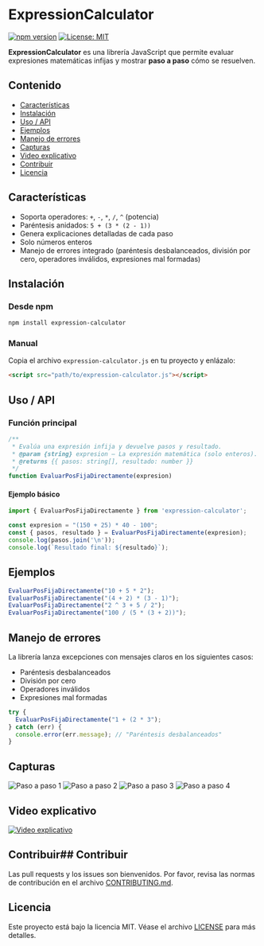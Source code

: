 # ExpressionCalculator

[![npm version](https://img.shields.io/npm/v/expression-calculator.svg)](https://www.npmjs.com/package/expression-calculator)  [![License: MIT](https://img.shields.io/badge/License-MIT-yellow.svg)](./LICENSE)

**ExpressionCalculator** es una librería JavaScript que permite evaluar expresiones matemáticas infijas y mostrar **paso a paso** cómo se resuelven.

## Contenido

* [Características](#características)
* [Instalación](#instalación)
* [Uso / API](#uso--api)
* [Ejemplos](#ejemplos)
* [Manejo de errores](#manejo-de-errores)
* [Capturas](#capturas)
* [Video explicativo](#video-explicativo)
* [Contribuir](#contribuir)
* [Licencia](#licencia)

## Características

* Soporta operadores: `+`, `-`, `*`, `/`, `^` (potencia)
* Paréntesis anidados: `5 + (3 * (2 - 1))`
* Genera explicaciones detalladas de cada paso
* Solo números enteros
* Manejo de errores integrado (paréntesis desbalanceados, división por cero, operadores inválidos, expresiones mal formadas)

## Instalación

### Desde npm

```bash
npm install expression-calculator
```

### Manual

Copia el archivo `expression-calculator.js` en tu proyecto y enlázalo:

```html
<script src="path/to/expression-calculator.js"></script>
```

## Uso / API

### Función principal

```js
/**
 * Evalúa una expresión infija y devuelve pasos y resultado.
 * @param {string} expresion — La expresión matemática (solo enteros).
 * @returns {{ pasos: string[], resultado: number }}
 */
function EvaluarPosFijaDirectamente(expresion)
```

#### Ejemplo básico

```js
import { EvaluarPosFijaDirectamente } from 'expression-calculator';

const expresion = "(150 + 25) * 40 - 100";
const { pasos, resultado } = EvaluarPosFijaDirectamente(expresion);
console.log(pasos.join('\n'));
console.log(`Resultado final: ${resultado}`);
```

## Ejemplos

```js
EvaluarPosFijaDirectamente("10 + 5 * 2");
EvaluarPosFijaDirectamente("(4 + 2) * (3 - 1)");
EvaluarPosFijaDirectamente("2 ^ 3 + 5 / 2");
EvaluarPosFijaDirectamente("100 / (5 * (3 + 2))");
```

## Manejo de errores

La librería lanza excepciones con mensajes claros en los siguientes casos:

* Paréntesis desbalanceados
* División por cero
* Operadores inválidos
* Expresiones mal formadas

```js
try {
  EvaluarPosFijaDirectamente("1 + (2 * 3");
} catch (err) {
  console.error(err.message); // "Paréntesis desbalanceados"
}
```

## Capturas

![Paso a paso 1](https://github.com/user-attachments/assets/b183b3ad-87cb-47e6-91a8-b2f8287ae83b)
![Paso a paso 2](https://github.com/user-attachments/assets/5535e276-3ef3-4743-b808-3788a2eca2bc)
![Paso a paso 3](https://github.com/user-attachments/assets/39bb30bb-89a3-4256-9720-bc458e1be451)
![Paso a paso 4](https://github.com/user-attachments/assets/20c30b5e-b8c2-4f5a-84f8-d60d3025f834)

## Video explicativo

<!-- Miniatura enlazada al video para reproducción directa -->

[![Video explicativo](https://img.youtube.com/vi/EZ95ZWEAcHM/0.jpg)](https://www.youtube.com/watch?v=EZ95ZWEAcHM)

## Contribuir## Contribuir

Las pull requests y los issues son bienvenidos. Por favor, revisa las normas de contribución en el archivo [CONTRIBUTING.md](./CONTRIBUTING.md).

## Licencia

Este proyecto está bajo la licencia MIT. Véase el archivo [LICENSE](./LICENSE) para más detalles.

